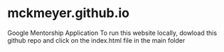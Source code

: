 # mckmeyer.github.io
Google Mentorship Application
To run this website locally, dowload this github repo and click on the index.html file in the main folder

